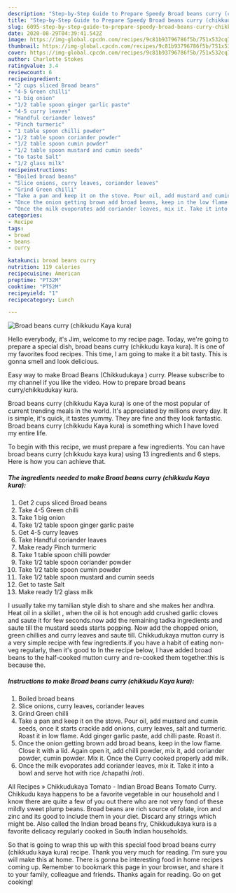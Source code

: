 ```yaml
---
description: "Step-by-Step Guide to Prepare Speedy Broad beans curry (chikkudu Kaya kura)"
title: "Step-by-Step Guide to Prepare Speedy Broad beans curry (chikkudu Kaya kura)"
slug: 6095-step-by-step-guide-to-prepare-speedy-broad-beans-curry-chikkudu-kaya-kura
date: 2020-08-29T04:39:41.542Z
image: https://img-global.cpcdn.com/recipes/9c81b93796786f5b/751x532cq70/broad-beans-curry-chikkudu-kaya-kura-recipe-main-photo.jpg
thumbnail: https://img-global.cpcdn.com/recipes/9c81b93796786f5b/751x532cq70/broad-beans-curry-chikkudu-kaya-kura-recipe-main-photo.jpg
cover: https://img-global.cpcdn.com/recipes/9c81b93796786f5b/751x532cq70/broad-beans-curry-chikkudu-kaya-kura-recipe-main-photo.jpg
author: Charlotte Stokes
ratingvalue: 3.4
reviewcount: 6
recipeingredient:
- "2 cups sliced Broad beans"
- "4-5 Green chilli"
- "1 big onion"
- "1/2 table spoon ginger garlic paste"
- "4-5 curry leaves"
- "Handful coriander leaves"
- "Pinch turmeric"
- "1 table spoon chilli powder"
- "1/2 table spoon coriander powder"
- "1/2 table spoon cumin powder"
- "1/2 table spoon mustard and cumin seeds"
- "to taste Salt"
- "1/2 glass milk"
recipeinstructions:
- "Boiled broad beans"
- "Slice onions, curry leaves, coriander leaves"
- "Grind Green chilli"
- "Take a pan and keep it on the stove. Pour oil, add mustard and cumin seeds, once it starts crackle add onions, curry leaves, salt and turmeric. Roast it in low flame. Add ginger garlic paste, add chilli paste. Roast it."
- "Once the onion getting brown add broad beans, keep in the low flame. Close it with a lid. Again open it, add chilli powder, mix it, add coriander powder, cumin powder. Mix it. Once the Curry cooked properly add milk."
- "Once the milk evoporates add coriander leaves, mix it. Take it into a bowl and serve hot with rice /chapathi /roti."
categories:
- Recipe
tags:
- broad
- beans
- curry

katakunci: broad beans curry 
nutrition: 119 calories
recipecuisine: American
preptime: "PT32M"
cooktime: "PT52M"
recipeyield: "1"
recipecategory: Lunch

---
```



![Broad beans curry (chikkudu Kaya kura)](https://img-global.cpcdn.com/recipes/9c81b93796786f5b/751x532cq70/broad-beans-curry-chikkudu-kaya-kura-recipe-main-photo.jpg)

Hello everybody, it's Jim, welcome to my recipe page. Today, we're going to prepare a special dish, broad beans curry (chikkudu kaya kura). It is one of my favorites food recipes. This time, I am going to make it a bit tasty. This is gonna smell and look delicious.

Easy way to make Broad Beans (Chikkudukaya ) curry. Please subscribe to my channel if you like the video. How to prepare broad beans curry/chikkudukay kura.

Broad beans curry (chikkudu Kaya kura) is one of the most popular of current trending meals in the world. It's appreciated by millions every day. It is simple, it's quick, it tastes yummy. They are fine and they look fantastic. Broad beans curry (chikkudu Kaya kura) is something which I have loved my entire life.


To begin with this recipe, we must prepare a few ingredients. You can have broad beans curry (chikkudu kaya kura) using 13 ingredients and 6 steps. Here is how you can achieve that.

<!--inarticleads1-->

##### The ingredients needed to make Broad beans curry (chikkudu Kaya kura):

1. Get 2 cups sliced Broad beans
1. Take 4-5 Green chilli
1. Take 1 big onion
1. Take 1/2 table spoon ginger garlic paste
1. Get 4-5 curry leaves
1. Take Handful coriander leaves
1. Make ready Pinch turmeric
1. Take 1 table spoon chilli powder
1. Take 1/2 table spoon coriander powder
1. Take 1/2 table spoon cumin powder
1. Take 1/2 table spoon mustard and cumin seeds
1. Get to taste Salt
1. Make ready 1/2 glass milk


I usually take my tamilian style dish to share and she makes her andhra. Heat oil in a skillet , when the oil is hot enough add crushed garlic cloves and saute it for few seconds.now add the remaining tadka ingredients and saute till the mustard seeds starts popping. Now add the chopped onion, green chillies and curry leaves and saute till. Chikkudukaya mutton curry is a very simple recipe with few ingredients.if you have a habit of eating non-veg regularly, then it&#39;s good to In the recipe below, I have added broad beans to the half-cooked mutton curry and re-cooked them together.this is because the. 

<!--inarticleads2-->

##### Instructions to make Broad beans curry (chikkudu Kaya kura):

1. Boiled broad beans
1. Slice onions, curry leaves, coriander leaves
1. Grind Green chilli
1. Take a pan and keep it on the stove. Pour oil, add mustard and cumin seeds, once it starts crackle add onions, curry leaves, salt and turmeric. Roast it in low flame. Add ginger garlic paste, add chilli paste. Roast it.
1. Once the onion getting brown add broad beans, keep in the low flame. Close it with a lid. Again open it, add chilli powder, mix it, add coriander powder, cumin powder. Mix it. Once the Curry cooked properly add milk.
1. Once the milk evoporates add coriander leaves, mix it. Take it into a bowl and serve hot with rice /chapathi /roti.


All Recipes » Chikkudukaya Tomato - Indian Broad Beans Tomato Curry. Chikkudu kaya happens to be a favorite vegetable in our household and I know there are quite a few of you out there who are not very fond of these mildly sweet plump beans. Broad beans are rich source of folate, iron and zinc and its good to include them in your diet. Discard any strings which might be. Also called the Indian broad beans fry, Chikkudukaya kura is a favorite delicacy regularly cooked in South Indian households. 

So that is going to wrap this up with this special food broad beans curry (chikkudu kaya kura) recipe. Thank you very much for reading. I'm sure you will make this at home. There is gonna be interesting food in home recipes coming up. Remember to bookmark this page in your browser, and share it to your family, colleague and friends. Thanks again for reading. Go on get cooking!
